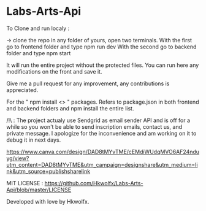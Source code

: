 # Labs-Arts-Api

To Clone and run localy :

-> clone the repo in any folder of yours, open two terminals. With the first go to frontend folder and type npm run dev With the second go to backend folder and type npm start

It will run the entire project without the protected files. You can run here any modifications on the front and save it.

Give me a pull request for any improvement, any contributions is appreciated.

For the " npm install <> " packages. Refers to package.json in both frontend and backend folders and npm install the entire list.


/!\ : The project actualy use Sendgrid as email sender API and is off for a while so you won't be able to send inscription emails, contact us, and private message. I apologize for the inconvenience and am working on it to debug it in next days.


https://www.canva.com/design/DAD8tMYvTME/cEMdiWUdqMVO6AF24nduyg/view?utm_content=DAD8tMYvTME&utm_campaign=designshare&utm_medium=link&utm_source=publishsharelink

MIT LICENSE : https://github.com/Hkwolfx/Labs-Arts-Api/blob/master/LICENSE

Developed with love by Hkwolfx.

